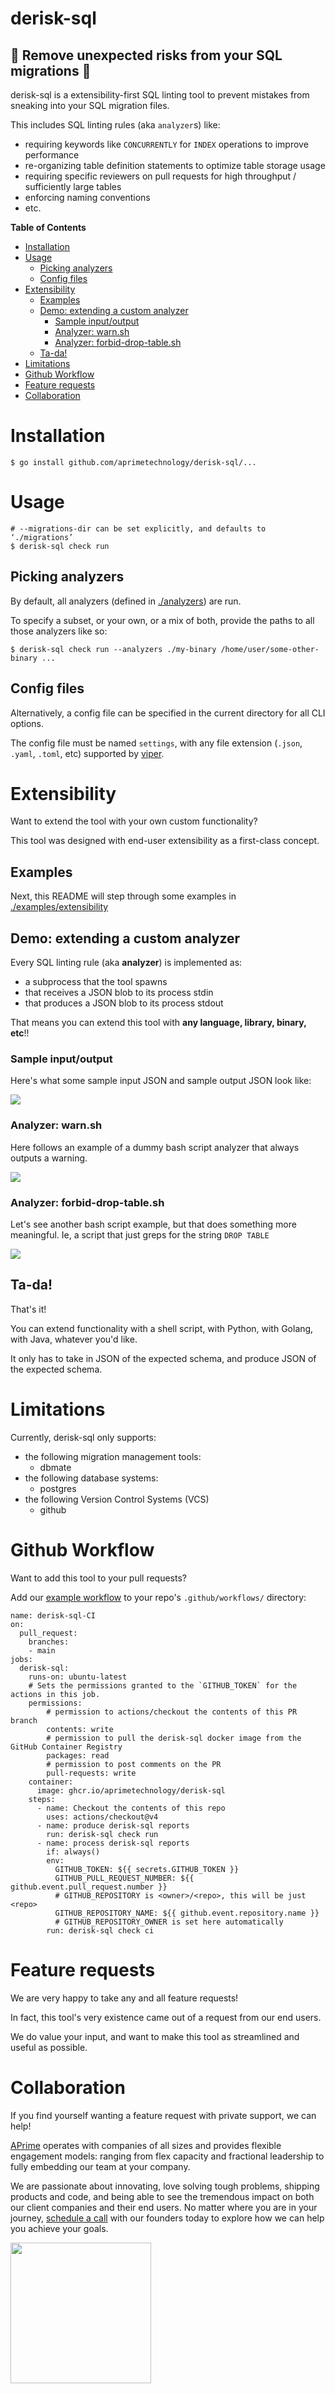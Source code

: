# derisk-sql
## :rocket: Remove unexpected risks from your SQL migrations :rocket:
derisk-sql is a extensibility-first SQL linting tool to prevent mistakes from sneaking into your SQL migration files.

This includes SQL linting rules (aka `analyzer`s) like:
- requiring keywords like `CONCURRENTLY` for `INDEX` operations to improve performance
- re-organizing table definition statements to optimize table storage usage
- requiring specific reviewers on pull requests for high throughput / sufficiently large tables
- enforcing naming conventions
- etc.

<!-- START doctoc generated TOC please keep comment here to allow auto update -->
<!-- DON'T EDIT THIS SECTION, INSTEAD RE-RUN doctoc TO UPDATE -->
**Table of Contents**

- [Installation](#installation)
- [Usage](#usage)
  - [Picking analyzers](#picking-analyzers)
  - [Config files](#config-files)
- [Extensibility](#extensibility)
  - [Examples](#examples)
  - [Demo: extending a custom analyzer](#demo-extending-a-custom-analyzer)
    - [Sample input/output](#sample-inputoutput)
    - [Analyzer: warn.sh](#analyzer-warnsh)
    - [Analyzer: forbid-drop-table.sh](#analyzer-forbid-drop-tablesh)
  - [Ta-da!](#ta-da)
- [Limitations](#limitations)
- [Github Workflow](#github-workflow)
- [Feature requests](#feature-requests)
- [Collaboration](#collaboration)

<!-- END doctoc generated TOC please keep comment here to allow auto update -->

# Installation
```
$ go install github.com/aprimetechnology/derisk-sql/...
```

# Usage
```
# --migrations-dir can be set explicitly, and defaults to ‘./migrations’
$ derisk-sql check run
```

## Picking analyzers
By default, all analyzers (defined in [./analyzers](./analyzers)) are run.

To specify a subset, or your own, or a mix of both, provide the paths to all those analyzers like so:
```
$ derisk-sql check run --analyzers ./my-binary /home/user/some-other-binary ...
```
## Config files
Alternatively, a config file can be specified in the current directory for all CLI options.

The config file must be named `settings`, with any file extension (`.json`, `.yaml`, `.toml`, etc) supported by [viper](https://github.com/spf13/viper/blob/v1.19.0/viper.go#L422).

# Extensibility
Want to extend the tool with your own custom functionality?

This tool was designed with end-user extensibility as a first-class concept.

## Examples
Next, this README will step through some examples in [./examples/extensibility](./examples/extensibility)

## Demo: extending a custom analyzer
Every SQL linting rule (aka **analyzer**) is implemented as:
- a subprocess that the tool spawns
- that receives a JSON blob to its process stdin
- that produces a JSON blob to its process stdout

That means you can extend this tool with **any language, library, binary, etc**!!

### Sample input/output
Here's what some sample input JSON and sample output JSON look like:

![](./examples/gifs/input-output.gif)

### Analyzer: warn.sh
Here follows an example of a dummy bash script analyzer that always outputs a warning.

![](./examples/gifs/warning-sh.gif)

### Analyzer: forbid-drop-table.sh
Let's see another bash script example, but that does something more meaningful.
Ie, a script that just greps for the string `DROP TABLE`

![](./examples/gifs/forbid-drop-table-sh.gif)

## Ta-da!
That's it!

You can extend functionality with a shell script, with Python, with Golang, with Java, whatever you'd like.

It only has to take in JSON of the expected schema, and produce JSON of the expected schema.

# Limitations
Currently, derisk-sql only supports:
- the following migration management tools:
    - dbmate
- the following database systems:
    - postgres
- the following Version Control Systems (VCS)
    - github

# Github Workflow
Want to add this tool to your pull requests?

Add our [example workflow](./examples/workflows/derisk-sql-ci.yml) to your repo's `.github/workflows/` directory:
```
name: derisk-sql-CI
on:
  pull_request:
    branches:
    - main
jobs:
  derisk-sql:
    runs-on: ubuntu-latest
    # Sets the permissions granted to the `GITHUB_TOKEN` for the actions in this job.
    permissions:
        # permission to actions/checkout the contents of this PR branch
        contents: write
        # permission to pull the derisk-sql docker image from the GitHub Container Registry
        packages: read
        # permission to post comments on the PR
        pull-requests: write
    container:
      image: ghcr.io/aprimetechnology/derisk-sql
    steps:
      - name: Checkout the contents of this repo
        uses: actions/checkout@v4
      - name: produce derisk-sql reports
        run: derisk-sql check run
      - name: process derisk-sql reports
        if: always()
        env:
          GITHUB_TOKEN: ${{ secrets.GITHUB_TOKEN }}
          GITHUB_PULL_REQUEST_NUMBER: ${{ github.event.pull_request.number }}
          # GITHUB_REPOSITORY is <owner>/<repo>, this will be just <repo>
          GITHUB_REPOSITORY_NAME: ${{ github.event.repository.name }}
          # GITHUB_REPOSITORY_OWNER is set here automatically
        run: derisk-sql check ci
```

# Feature requests
We are very happy to take any and all feature requests!

In fact, this tool's very existence came out of a request from our end users.

We do value your input, and want to make this tool as streamlined and useful as possible.

# Collaboration
If you find yourself wanting a feature request with private support, we can help!

[APrime](https://www.aprime.com/) operates with companies of all sizes and provides flexible engagement models: ranging from flex capacity and fractional leadership to fully embedding our team at your company.

We are passionate about innovating, love solving tough problems, shipping products and code, and being able to see the tremendous impact on both our client companies and their end users.
No matter where you are in your journey, [schedule a call](https://www.aprime.com/contact/#contact-form) with our founders today to explore how we can help you achieve your goals.

[<img src="https://www.aprime.io/wp-content/uploads/2023/08/Aprime_logo@0.5x-1.png" width=225/>](https://www.aprime.com/)
